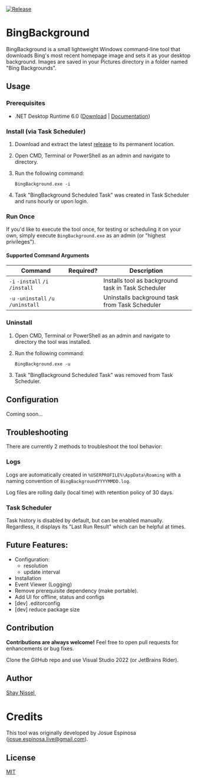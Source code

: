 [![Release](https://github.com/n-shay/BingBackground/actions/workflows/release.yml/badge.svg)](https://github.com/n-shay/BingBackground/actions/workflows/release.yml)

# BingBackground
BingBackground is a small lightweight Windows command-line tool that downloads Bing's most recent homepage image and sets it as your desktop background. Images are saved in your Pictures directory in a folder named "Bing Backgrounds".

## Usage

### Prerequisites
- .NET Desktop Runtime 6.0 ([Download](https://aka.ms/dotnet/6.0/dotnet-runtime-win-x64.exe) | [Documentation](https://dotnet.microsoft.com/en-us/download/dotnet/6.0))

### Install (via Task Scheduler)
1. Download and extract the latest [release](https://github.com/n-shay/BingBackground/releases/latest) to its permanent location.
2. Open CMD, Terminal or PowerShell as an admin and navigate to directory.
3. Run the following command:

    ```
    BingBackground.exe -i
    ```

4. Task "BingBackground Scheduled Task" was created in Task Scheduler and runs hourly or upon login.

### Run Once
If you'd like to execute the tool once, for testing or scheduling it on your own, simply execute `BingBackground.exe` as an admin (or "highest privileges").

#### Supported Command Arguments
| Command | Required? | Description |
|---------|-----------|-----------|
| `-i` `-install` `/i` `/install` | | Installs tool as background task in Task Scheduler |
| `-u` `-uninstall` `/u` `/uninstall` | | Uninstalls background task from Task Scheduler |

### Uninstall
1. Open CMD, Terminal or PowerShell as an admin and navigate to directory the tool was installed.
2. Run the following command:

    ```
    BingBackground.exe -u
    ```

3. Task "BingBackground Scheduled Task" was removed from Task Scheduler.


## Configuration
Coming soon...

## Troubleshooting
There are currently 2 methods to troubleshoot the tool behavior:

### Logs
Logs are automatically created in `%USERPROFILE%\AppData\Roaming` with a naming convention of `BingBackgroundYYYYMMDD.log`.

Log files are rolling daily (local time) with retention policy of 30 days.

### Task Scheduler
Task history is disabled by default, but can be enabled manually.
Regardless, it displays its "Last Run Result" which can be helpful at times.

## Future Features:
- Configuration:
  - resolution
  - update interval
- Installation
- Event Viewer (Logging)
- Remove prerequisite dependency (make portable).
- Add UI for offline, status and configs
- [dev] .editorconfig
- [dev] reduce package size

## Contribution
**Contributions are always welcome!**
Feel free to open pull requests for enhancements or bug fixes.

Clone the GitHub repo and use Visual Studio 2022 (or JetBrains Rider).

## Author

[Shay Nissel <img src="https://avatars.githubusercontent.com/u/5875440?v=4" width="15"/>](https://github.com/n-shay)

# Credits
This tool was originally developed by Josue Espinosa (josue.espinosa.live@gmail.com).

## License
[MIT](https://github.com/n-shay/BingBackground/blob/master/LICENSE)
